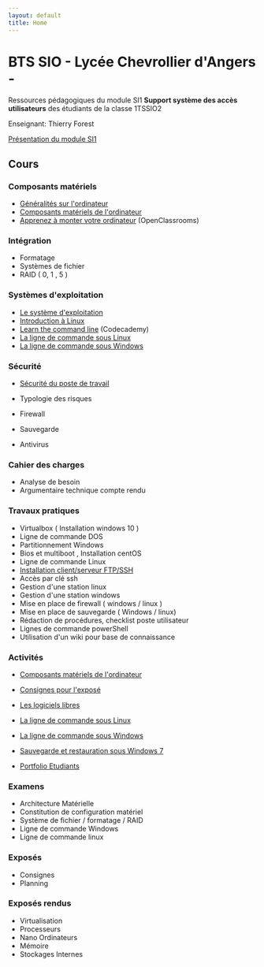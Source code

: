 ```yaml
---
layout: default
title: Home
---
```


# BTS SIO - Lycée Chevrollier d'Angers - 

Ressources pédagogiques du module SI1 **Support système des accès utilisateurs** des étudiants de la classe 1TSSIO2

Enseignant: Thierry Forest

[Présentation du module SI1](presentation) 

## Cours

### Composants matériels

* [Généralités sur l'ordinateur](lessons/ordinateur)
* [Composants matériels de l'ordinateur](http://prof.bpesquet.fr/cours/composants-materiels-ordinateur/)
* [Apprenez à monter votre ordinateur](https://openclassrooms.com/courses/apprenez-a-monter-votre-ordinateur) (OpenClassrooms)

### Intégration

* Formatage
* Systèmes de fichier
* RAID ( 0, 1 , 5 )

### Systèmes d'exploitation

* [Le système d'exploitation](lessons/systeme-exploitation)
* [Introduction à Linux](lessons/linux)
* [Learn the command line](https://www.codecademy.com/learn/learn-the-command-line) (Codecademy)
* [La ligne de commande sous Linux](lessons/ligne-commande-linux)
* [La ligne de commande sous Windows](lessons/ligne-commande-windows)

### Sécurité

* [Sécurité du poste de travail](lessons/securite-poste-de-travail)

* Typologie des risques
* Firewall
* Sauvegarde
* Antivirus 

### Cahier des charges

* Analyse de besoin
* Argumentaire technique compte rendu

### Travaux pratiques

* Virtualbox ( Installation  windows 10 )
* Ligne de commande DOS
* Partitionnement Windows 
* Bios et multiboot , Installation centOS
* Ligne de commande Linux 
* [Installation client/serveur FTP/SSH](tp/ftpopenssh.md)
* Accès par clé ssh 
* Gestion d'une station linux
* Gestion d'une station windows 
* Mise en place de firewall ( windows / linux )
* Mise en place de sauvegarde ( Windows / linux)
* Rédaction de procédures, checklist poste utilisateur
* Lignes de commande powerShell 
* Utilisation d'un wiki pour base de connaissance 

### Activités

* [Composants matériels de l'ordinateur](activities/composants-materiels)
* [Consignes pour l'exposé](activities/consignes-expose)
* [Les logiciels libres](activities/logiciels-libres)
* [La ligne de commande sous Linux](activities/ligne-commande-linux)
* [La ligne de commande sous Windows](activities/ligne-commande-windows)
* [Sauvegarde et restauration sous Windows 7](activities/sauvegarde-restauration-w7)

* [Portfolio Etudiants](activities/portfolios)
### Examens

* Architecture Matérielle
* Constitution de configuration matériel 
* Système de fichier / formatage / RAID 
* Ligne de commande Windows
* Ligne de commande linux

### Exposés

* Consignes 
* Planning

### Exposés rendus 

* Virtualisation 
* Processeurs
* Nano Ordinateurs
* Mémoire
* Stockages Internes

